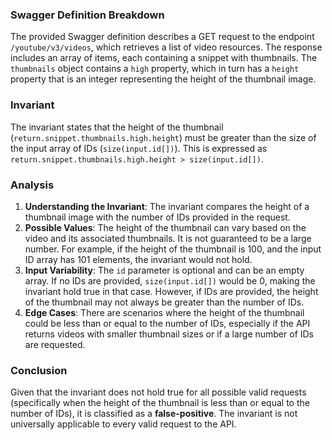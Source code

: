 ### Swagger Definition Breakdown
The provided Swagger definition describes a GET request to the endpoint `/youtube/v3/videos`, which retrieves a list of video resources. The response includes an array of items, each containing a snippet with thumbnails. The `thumbnails` object contains a `high` property, which in turn has a `height` property that is an integer representing the height of the thumbnail image.

### Invariant
The invariant states that the height of the thumbnail (`return.snippet.thumbnails.high.height`) must be greater than the size of the input array of IDs (`size(input.id[])`). This is expressed as `return.snippet.thumbnails.high.height > size(input.id[])`.

### Analysis
1. **Understanding the Invariant**: The invariant compares the height of a thumbnail image with the number of IDs provided in the request. 
2. **Possible Values**: The height of the thumbnail can vary based on the video and its associated thumbnails. It is not guaranteed to be a large number. For example, if the height of the thumbnail is 100, and the input ID array has 101 elements, the invariant would not hold. 
3. **Input Variability**: The `id` parameter is optional and can be an empty array. If no IDs are provided, `size(input.id[])` would be 0, making the invariant hold true in that case. However, if IDs are provided, the height of the thumbnail may not always be greater than the number of IDs.
4. **Edge Cases**: There are scenarios where the height of the thumbnail could be less than or equal to the number of IDs, especially if the API returns videos with smaller thumbnail sizes or if a large number of IDs are requested.

### Conclusion
Given that the invariant does not hold true for all possible valid requests (specifically when the height of the thumbnail is less than or equal to the number of IDs), it is classified as a **false-positive**. The invariant is not universally applicable to every valid request to the API.
